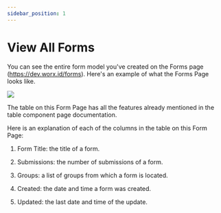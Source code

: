 ```yaml
---
sidebar_position: 1
---
```


# View All Forms

You can see the entire form model you've created on the Forms page (https://dev.worx.id/forms). Here's an example of what the Forms Page looks like.

![](/img/screenshots/website-application-usage/home-page/view-all-forms/view-all-forms-1.png)

The table on this Form Page has all the features already mentioned in the table component page documentation.

Here is an explanation of each of the columns in the table on this Form Page:

1. Form Title: the title of a form.

2. Submissions: the number of submissions of a form.

3. Groups: a list of groups from which a form is located.

4. Created: the date and time a form was created.

5. Updated: the last date and time of the update.